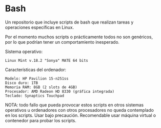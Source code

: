 # Bash
Un repositorio que incluye scripts de bash que realizan tareas y operaciones específicas en Linux. 


Por el momento muchos scripts o prácticamente todos no son genéricos, por lo que podrían tener un comportamiento inesperado.

Sistema operativo: 

	Linux Mint v.18.2 "Sonya" MATE 64 bits
	
Características del ordenador:

	Modelo: HP Pavilion 15-n251ss
	Disco duro: 1TB
	Memoria RAM: 8GB (2 slots de 4GB)
	Procesador: AMD Radeon HD 8330 (gráfica integrada)
	Teclado: Synaptics Touchpad

NOTA: todo fallo que pueda provocar estos scripts en otros sistemas operativos u ordenadores con otros procesadores no queda contemplado en los scripts. Usar bajo precaución. Recomendable usar máquina virtual o contenedor para probar los scripts.
